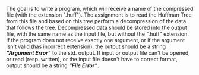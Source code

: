 The goal is to write a program, which will receive a name of the compressed file (with the extension ".huff"). The assignment is to read the Huffman Tree from this file and based on this tree perform a decompression of the data that follows the tree. 
Decompressed data should be stored into the output file, with the same name as the input file, but without the ".huff" extension. 
If the program does not receive exactly one argument, or if the argument isn't valid (has incorrect extension), the output should be a string **_"Argument Error"_** to the std. output. 
If input or output file can't be opened, or read (resp. written), or the input file doesn't have to correct format, output should be a string **_"File Error"_**.